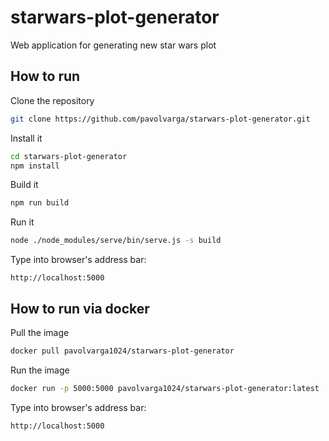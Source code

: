 # starwars-plot-generator
Web application for generating new star wars plot

## How to run
Clone the repository
```sh
git clone https://github.com/pavolvarga/starwars-plot-generator.git
```
Install it
```sh
cd starwars-plot-generator
npm install
```
Build it
```sh
npm run build
```
Run it
```sh
node ./node_modules/serve/bin/serve.js -s build
```
Type into browser's address bar:
```
http://localhost:5000
```

## How to run via docker
Pull the image
```sh
docker pull pavolvarga1024/starwars-plot-generator
```

Run the image
```sh
docker run -p 5000:5000 pavolvarga1024/starwars-plot-generator:latest
```

Type into browser's address bar:
```
http://localhost:5000
```